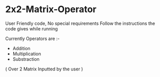# 2x2-Matrix-Operator

User Friendly code, No special requirements
Follow the instructions the code gives while running

Currently Operators are :- 
- Addition
- Multiplication
- Substraction 

( Over 2 Matrix Inputted by the user )

